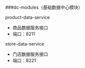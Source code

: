###dc-modules（基础数据中心模块）

product-data-service
 - 商品数据服务接口
 - 端口：8211

store-data-service
 - 门店数据服务接口
 - 端口：8221